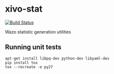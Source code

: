 xivo-stat
=========
[![Build Status](https://travis-ci.org/wazo-pbx/xivo-stat.png?branch=master)](https://travis-ci.org/wazo-pbx/xivo-stat)

Wazo statistic generation utilities


Running unit tests
------------------

```
apt-get install libpq-dev python-dev libyaml-dev
pip install tox
tox --recreate -e py27
```
